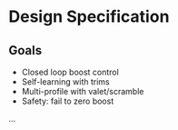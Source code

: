 # Design Specification

## Goals
- Closed loop boost control
- Self-learning with trims
- Multi-profile with valet/scramble
- Safety: fail to zero boost

...  
